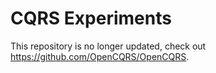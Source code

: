 # CQRS Experiments
This repository is no longer updated, check out https://github.com/OpenCQRS/OpenCQRS.
